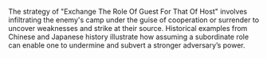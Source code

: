 The strategy of "Exchange The Role Of Guest For That Of Host" involves infiltrating the enemy's camp under the guise of cooperation or surrender to uncover weaknesses and strike at their source. Historical examples from Chinese and Japanese history illustrate how assuming a subordinate role can enable one to undermine and subvert a stronger adversary’s power.
